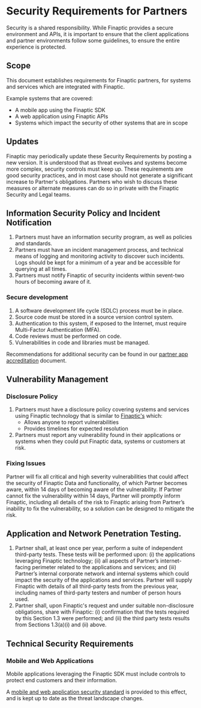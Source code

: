 # Security Requirements for Partners

Security is a shared responsibility. While Finaptic provides a secure environment and APIs, it is important to ensure that the client applications and partner environments follow some guidelines, to ensure the entire experience is protected.

## Scope

This document establishes requirements for Finaptic partners, for systems and services which are integrated with Finaptic. 

Example systems that are covered:

* A mobile app using the Finaptic SDK
* A web application using Finaptic APIs
* Systems which impact the security of other systems that are in scope

## Updates
Finaptic may periodically update these Security Requirements by posting a new version. It is understood that as threat evolves and systems become more complex, security controls must keep up. These requirements are good security practices, and in most case should not generate a significant increase to Partner's obligations. Partners who wish to discuss these measures or alternate measures can do so in private with the Finaptic Security and Legal teams.

## Information Security Policy and Incident Notification

1. Partners must have an information security program, as well as policies and standards.
2. Partners must have an incident management process, and technical means of logging and monitoring activity to discover such incidents. Logs should be kept for a minimum of a year and be accessible for querying at all times.
3. Partners must notify Finaptic of security incidents within sevent-two hours of becoming aware of it.

### Secure development

1. A software development life cycle (SDLC) process must be in place. 
2. Source code must be stored in a source version control system.
3. Authentication to this system, if exposed to the Internet, must require Multi-Factor Authentication (MFA).
4. Code reviews must be performed on code.
5. Vulnerabilities in code and libraries must be managed.

Recommendations for additional security can be found in our [partner app accreditation](partner_app_accreditation.md) document.

## Vulnerability Management 

### Disclosure Policy

1. Partners must have a disclosure policy covering systems and services using Finaptic technology that is similar to [Finaptic's](vulnerability_disclosure.md) which:
    * Allows anyone to report vulnerabilities
    * Provides timelines for expected resolution
2. Partners must report any vulnerability found in their applications or systems when they could put Finaptic data, systems or customers at risk.

### Fixing Issues

Partner will fix all critical and high severity vulnerabilities that could affect the security of Finaptic Data and functionality, of which Partner becomes aware, within 14 days of becoming aware of the vulnerability. If Partner cannot fix the vulnerability within 14 days, Partner will promptly inform Finaptic, including all details of the risk to Finaptic arising from Partner’s inability to fix the vulnerability, so a solution can be designed to mitigate the risk.


## Application and Network Penetration Testing.
1. Partner shall, at least once per year, perform a suite of independent third-party tests. These tests will be performed upon: (i) the applications leveraging Finaptic technology; (ii) all aspects of Partner’s internet-facing perimeter related to the applications and services; and (iii) Partner’s internal corporate network and internal systems which could impact the security of the applications and services. Partner will supply Finaptic with details of all third-party tests from the previous year, including names of third-party testers and number of person hours used.
2. Partner shall, upon Finaptic's request and under suitable non-disclosure obligations, share with Finaptic: (i) confirmation that the tests required by this Section 1.3 were performed; and (ii) the third party tests results from Sections 1.3(a)(i) and (ii) above.

## Technical Security Requirements
### Mobile and Web Applications
Mobile applications leveraging the Finaptic SDK must include controls to protect end customers and their information.

A [mobile and web application security standard](partner_app_accreditation.md) is provided to this effect, and is kept up to date as the threat landscape changes.